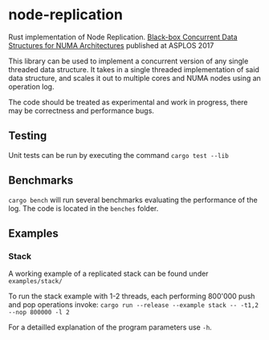 # node-replication
Rust implementation of Node Replication. [Black-box Concurrent Data Structures for NUMA Architectures](https://dl.acm.org/citation.cfm?id=3037721) published at ASPLOS 2017

This library can be used to implement a concurrent version of any single threaded data structure. It takes in a single threaded implementation of said data structure, and
scales it out to multiple cores and NUMA nodes using an operation log.

The code should be treated as experimental and work in progress, there may be correctness and performance bugs.

## Testing
Unit tests can be run by executing the command `cargo test --lib`

## Benchmarks
`cargo bench` will run several benchmarks evaluating the performance of the log. The code is located in the `benches` folder.

## Examples

### Stack
A working example of a replicated stack can be found under `examples/stack/`

To run the stack example with 1-2 threads, each performing 800'000 push and pop operations invoke:
`cargo run --release --example stack -- -t1,2 --nop 800000 -l 2`

For a detailled explanation of the program parameters use `-h`.

